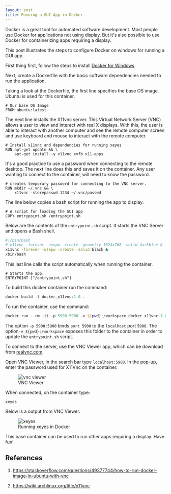 ```yaml
---
layout: post
title: Running a GUI App in Docker
---
```


Docker is a great tool for automated software development. Most people use Docker for applications not using display. But it's also possible to use Docker for containerizing apps requiring a display.  

This post illustrates the steps to configure Docker on windows for running a GUI app.  

First thing first, follow the steps to install [Docker for Windows](https://docs.docker.com/desktop/windows/install/).

Next, create a Dockerfile with the basic software dependencies needed to run the application.  

Taking a look at the Dockerfile, the first line specifies the base OS image. Ubuntu is used for this container.

<!-- {% highlight dockerfile %}
  # Our base OS Image
  FROM ubuntu:latest
{% endhighlight %} -->

```Docker
# Our base OS Image
FROM ubuntu:latest
````

The next line installs the X11vnc server. This Virtual Network Server (VNC) allows a user to view and interact with real X displays. With this, the user is able to interact with another computer and see the remote computer screen and use keyboard and mouse to interact with the remote computer.  

```Docker
# Install x11vnc and dependencies for running xeyes
RUN apt-get update && \
    apt-get install -y x11vnc xvfb x11-apps
```

It's a good practice to use a password when connecting to the remote desktop. The next line does this and saves it on the container. Any user wanting to connect to the container, will need to know the password.  

```Docker
# creates temporary password for connecting to the VNC server. 
RUN mkdir ~/.vnc && \
    x11vnc -storepasswd 1234 ~/.vnc/passwd
```

The line below copies a bash script for running the app to display.  

```Docker
# A script for loading the GUI app
COPY entrypoint.sh /entrypoint.sh
```

Below are the contents of the `entrypoint.sh` script. It starts the VNC Server and opens a Bash shell.  

```Bash
#!/bin/bash
# x11vnc -forever -usepw -create -geometry 1024x768 -solid darkblue &
x11vnc -forever -usepw -create -solid black & 
/bin/bash
```

This last line calls the script automatically when running the container.  

```Docker
# Starts the app. 
ENTRYPOINT ["/entrypoint.sh"]
```

To build this docker container run the command:  

```PowerShell
docker build -t docker_x11vnc:1.0 .
```

To run the container, use the command:  

```Powershell
docker run --rm -it -p 5900:5900 -v ${pwd}:/workspace docker_x11vnc:1.0
```

The option `-p 5900:5900` binds `port 5900` to the `localhost` port `5900`. The option`-v ${pwd}:/workspace` exposes this folder to the container in order to update the `entrypoint.sh` script.

To connect to the server, use the VNC Viewer app, which can be download from [realvnc.com](https://www.realvnc.com/en/connect/download/viewer/).  

Open VNC Viewer, in the search bar type `localhost:5900`. In the pop-up, enter the password used for X11Vnc on the container.

<figure>
  <img src="{{site.url}}/assets/images/vnc_viewer_setup.PNG" alt="vnc viewer"/>
  <figcaption>VNC Viewer</figcaption>
</figure>

When connected, on the container type:
```
xeyes
```

Below is a output from VNC Viewer.  

<figure>
  <img src="{{site.url}}/assets/images/xeyes.PNG" alt="xeyes"/>
  <figcaption>Running xeyes in Docker</figcaption>
</figure>

This base container can be used to run other apps requiring a display. Have fun!

## References

1. <https://stackoverflow.com/questions/49377744/how-to-run-docker-image-in-ubuntu-with-vnc>

1. <https://wiki.archlinux.org/title/x11vnc>
